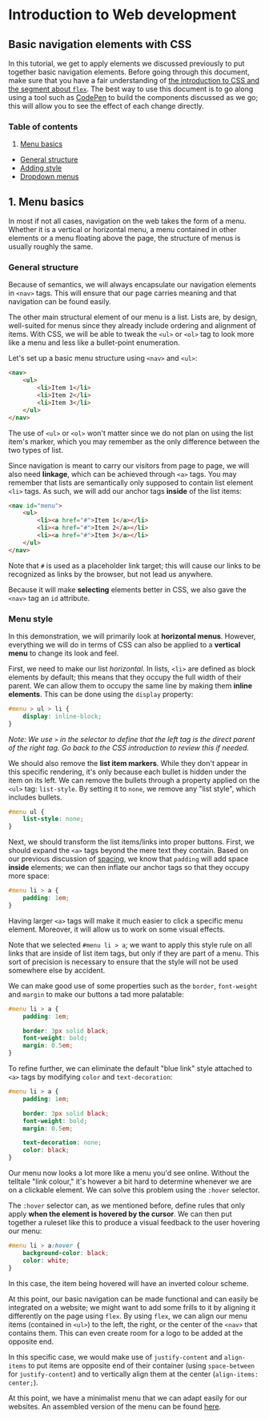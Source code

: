# Introduction to Web development

## Basic navigation elements with CSS

In this tutorial, we get to apply elements we discussed previously to put together basic navigation elements. Before going through this document, make sure that you have a fair understanding of [the introduction to CSS and the segment about `flex`](https://github.com/mcataford/Learning/blob/master/IntroToWeb/3.%20First%20contact%20with%20CSS/CSS.md#layouts). The best way to use this document is to go along using a tool such as [CodePen](http://codepen.io) to build the components discussed as we go; this will allow you to see the effect of each change directly.

### Table of contents

1. [Menu basics](#menus)
- [General structure](#menu_struct)
- [Adding style](#menu_style)
- [Dropdown menus](#menu_dd)

<a id="menus"></a>
## 1. Menu basics

In most if not all cases, navigation on the web takes the form of a menu. Whether it is a vertical or horizontal menu, a menu contained in other elements or a menu floating above the page, the structure of menus is usually roughly the same.

<a id="menu_struct"></a>
### General structure

Because of semantics, we will always encapsulate our navigation elements in `<nav>` tags. This will ensure that our page carries meaning and that navigation can be found easily.

The other main structural element of our menu is a list. Lists are, by design, well-suited for menus since they already include ordering and alignment of items. With CSS, we will be able to tweak the `<ul>` or `<ol>` tag to look more like a menu and less like a bullet-point enumeration.

Let's set up a basic menu structure using `<nav>` and `<ul>`:

```html
<nav>
	<ul>
		<li>Item 1</li>
		<li>Item 2</li>
		<li>Item 3</li>
	</ul>
</nav>
```

The use of `<ul>` or `<ol>` won't matter since we do not plan on using the list item's marker, which you may remember as the only difference between the two types of list.

Since navigation is meant to carry our visitors from page to page, we will also need __linkage__, which can be achieved through `<a>` tags. You may remember that lists are semantically only supposed to contain list element `<li>` tags. As such, we will add our anchor tags __inside__ of the list items:

```html
<nav id="menu">
	<ul>
		<li><a href="#">Item 1</a></li>
		<li><a href="#">Item 2</a></li>
		<li><a href="#">Item 3</a></li>
	</ul>
</nav>
```

Note that `#` is used as a placeholder link target; this will cause our links to be recognized as links by the browser, but not lead us anywhere.

Because it will make __selecting__ elements better in CSS, we also gave the `<nav>` tag an `id` attribute.

<a id="menu_style"></a>
### Menu style

In this demonstration, we will primarily look at __horizontal menus__. However, everything we will do in terms of CSS can also be applied to a __vertical menu__ to change its look and feel.

First, we need to make our list _horizontal_. In lists, `<li>` are defined as block elements by default; this means that they occupy the full width of their parent. We can allow them to occupy the same line by making them __inline elements__. This can be done using the `display` property:

```css
#menu > ul > li {
	display: inline-block;
}
```

_Note: We use `>` in the selector to define that the left tag is the direct parent of the right tag. Go back to the CSS introduction to review this if needed._

We should also remove the __list item markers__. While they don't appear in this specific rendering, it's only because each bullet is hidden under the item on its left. We can remove the bullets through a property applied on the `<ul>` tag: `list-style`. By setting it to `none`, we remove any "list style", which includes bullets.

```css
#menu ul {
	list-style: none;
}
```

Next, we should transform the list items/links into proper buttons. First, we should expand the `<a>` tags beyond the mere text they contain. Based on our previous discussion of [spacing](), we know that `padding` will add space __inside__ elements; we can then inflate our anchor tags so that they occupy more space:

```css
#menu li > a {
	padding: 1em;
}
```

Having larger `<a>` tags will make it much easier to click a specific menu element. Moreover, it will allow us to work on some visual effects.

Note that we selected `#menu li > a`; we want to apply this style rule on all links that are inside of list item tags, but only if they are part of a menu. This sort of precision is necessary to ensure that the style will not be used somewhere else by accident.

We can make good use of some properties such as the `border`, `font-weight` and `margin` to make our buttons a tad more palatable:

```css
#menu li > a {
	padding: 1em;

	border: 3px solid black;
	font-weight: bold;
	margin: 0.5em;
}
```

To refine further, we can eliminate the default "blue link" style attached to `<a>` tags by modifying `color` and `text-decoration`:

```css
#menu li > a {
	padding: 1em;

	border: 3px solid black;
	font-weight: bold;
	margin: 0.5em;

	text-decoration: none;
	color: black;
}
```

Our menu now looks a lot more like a menu you'd see online. Without the telltale "link colour," it's however a bit hard to determine whenever we are on a clickable element. We can solve this problem using the `:hover` selector.

The `:hover` selector can, as we mentioned before, define rules that only apply __when the element is hovered by the cursor__. We can then put together a ruleset like this to produce a visual feedback to the user hovering our menu:

```css
#menu li > a:hover {
	background-color: black;
	color: white;
}
```

In this case, the item being hovered will have an inverted colour scheme.

At this point, our basic navigation can be made functional and can easily be integrated on a website; we might want to add some frills to it by aligning it differently on the page using `flex`. By using `flex`, we can align our menu items (contained in `<ul>`) to the left, the right, or the center of the `<nav>` that contains them. This can even create room for a logo to be added at the opposite end.

In this specific case, we would make use of `justify-content` and `align-items` to put items are opposite end of their container (using `space-between` for `justify-content`) and to vertically align them at the center (`align-items: center;`).

At this point, we have a minimalist menu that we can adapt easily for our websites. An assembled version of the menu can be found [here](https://codepen.io/marccataford/pen/WZBvvb).

 